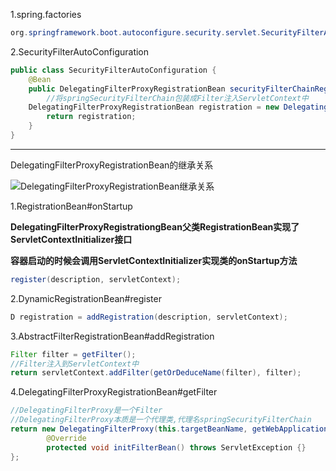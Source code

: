 1.spring.factories

```java
org.springframework.boot.autoconfigure.security.servlet.SecurityFilterAutoConfiguration
```

2.SecurityFilterAutoConfiguration

```java
public class SecurityFilterAutoConfiguration {
	@Bean
	public DelegatingFilterProxyRegistrationBean securityFilterChainRegistration(SecurityProperties securityProperties) {
		//将springSecurityFilterChain包装成Filter注入ServletContext中
    DelegatingFilterProxyRegistrationBean registration = new DelegatingFilterProxyRegistrationBean("springSecurityFilterChain");
		return registration;
	}
}
```

---

DelegatingFilterProxyRegistrationBean的继承关系

![DelegatingFilterProxyRegistrationBean继承关系](https://user-images.githubusercontent.com/4274041/80004215-a26a8d00-84f4-11ea-9bf6-68df919a770b.png)

1.RegistrationBean#onStartup

**DelegatingFilterProxyRegistrationgBean父类RegistrationBean实现了ServletContextInitializer接口**

**容器启动的时候会调用ServletContextInitializer实现类的onStartup方法**

```java
register(description, servletContext);
```

2.DynamicRegistrationBean#register

```java
D registration = addRegistration(description, servletContext);
```

3.AbstractFilterRegistrationBean#addRegistration

```java
Filter filter = getFilter();
//Filter注入到ServletContext中
return servletContext.addFilter(getOrDeduceName(filter), filter);
```

4.DelegatingFilterProxyRegistrationBean#getFilter

```java
//DelegatingFilterProxy是一个Filter
//DelegatingFilterProxy本质是一个代理类,代理名springSecurityFilterChain
return new DelegatingFilterProxy(this.targetBeanName, getWebApplicationContext()) {
		@Override
		protected void initFilterBean() throws ServletException {}
};
```

